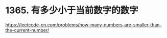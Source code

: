 # 1365. 有多少小于当前数字的数字

https://leetcode-cn.com/problems/how-many-numbers-are-smaller-than-the-current-number/